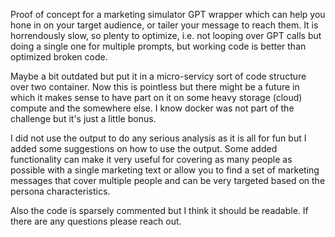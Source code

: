 Proof of concept for a marketing simulator GPT wrapper which can help you hone in on your target audience, or tailer your message to reach them. It is horrendously slow, so plenty to optimize, i.e. not looping over GPT calls but doing a single one for multiple prompts, but working code is better than optimized broken code.

Maybe a bit outdated but put it in a micro-servicy sort of code structure over two container. Now this is pointless but there might be a future in which it makes sense to have part on it on some heavy storage (cloud) compute and the somewhere else. I know docker was not part of the challenge but it's just a little bonus.

I did not use the output to do any serious analysis as it is all for fun but I added some suggestions on how to use the output. Some added functionality can make it very useful for covering as many people as possible with a single marketing text or allow you to find a set of marketing messages that cover multiple people and can be very targeted based on the persona characteristics.

Also the code is sparsely commented but I think it should be readable. If there are any questions please reach out.